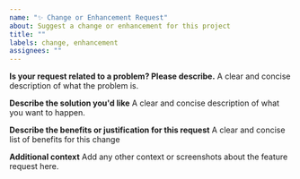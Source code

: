 ```yaml
---
name: "✨ Change or Enhancement Request"
about: Suggest a change or enhancement for this project
title: ""
labels: change, enhancement
assignees: ""
---
```


**Is your request related to a problem? Please describe.**
A clear and concise description of what the problem is.

**Describe the solution you'd like**
A clear and concise description of what you want to happen.

**Describe the benefits or justification for this request**
A clear and concise list of benefits for this change

**Additional context**
Add any other context or screenshots about the feature request here.
